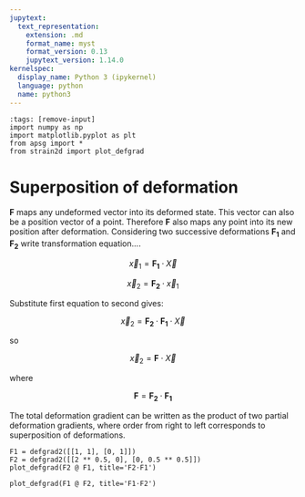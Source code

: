 ```yaml
---
jupytext:
  text_representation:
    extension: .md
    format_name: myst
    format_version: 0.13
    jupytext_version: 1.14.0
kernelspec:
  display_name: Python 3 (ipykernel)
  language: python
  name: python3
---
```


```{code-cell} ipython3
:tags: [remove-input]
import numpy as np
import matplotlib.pyplot as plt
from apsg import *
from strain2d import plot_defgrad
```

# Superposition of deformation

$\boldsymbol{F}$ maps any undeformed vector into its deformed state. This vector can also be a position vector of a point. Therefore $\boldsymbol{F}$ also maps any point into its new position after deformation. Considering two successive deformations $\boldsymbol{F_1}$ and $\boldsymbol{F_2}$ write transformation equation....

$$\vec{x}_1 = \boldsymbol{F_1} \cdot \vec{X}$$

$$\vec{x}_2 = \boldsymbol{F_2} \cdot \vec{x}_1$$

Substitute first equation to second gives:

$$\vec{x}_2 = \boldsymbol{F_2} \cdot \boldsymbol{F_1} \cdot \vec{X}$$

so

$$\vec{x}_2 = \boldsymbol{F} \cdot \vec{X}$$

where

$$\boldsymbol{F} = \boldsymbol{F_2} \cdot \boldsymbol{F_1}$$

The total deformation gradient can be written as the product of two partial deformation gradients, where order from right to left corresponds to superposition of deformations.

```{code-cell} ipython3
F1 = defgrad2([[1, 1], [0, 1]])
F2 = defgrad2([[2 ** 0.5, 0], [0, 0.5 ** 0.5]])
plot_defgrad(F2 @ F1, title='F2⋅F1')
```

```{code-cell} ipython3
plot_defgrad(F1 @ F2, title='F1⋅F2')
```
